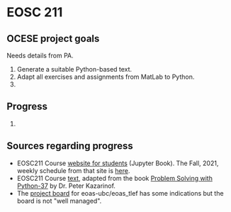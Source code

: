 # EOSC 211

## OCESE project goals

Needs details from PA.

1. Generate a suitable Python-based text.
2. Adapt all exercises and assignments from MatLab to Python.
3. 

## Progress 
1.  

## Sources regarding progress

* EOSC211 Course [website for students](https://phaustin.github.io/eosc211_students/announcements.html) (Jupyter Book). The Fall, 2021, weekly schedule from that site is [here](https://phaustin.github.io/eosc211_students/syllabus/schedule_F2021.html).
* EOSC211 Course [text](https://phaustin.github.io/Problem-Solving-with-Python/index.html), adapted from the book [Problem Solving with Python-37](https://github.com/professorkazarinoff/Problem-Solving-with-Python-37-Edition) by Dr. Peter Kazarinof.
* The [project board](https://github.com/eoas-ubc/eoas_tlef/projects/2) for eoas-ubc/eoas_tlef has some indications but the board is not "well managed". 



